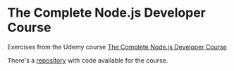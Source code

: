 # The Complete Node.js Developer Course

Exercises from the Udemy course [The Complete Node.js Developer Course](https://www.udemy.com/course/the-complete-nodejs-developer-course-2/)

There's a [repository](https://links.mead.io/nodecourse) with code available for the course.
